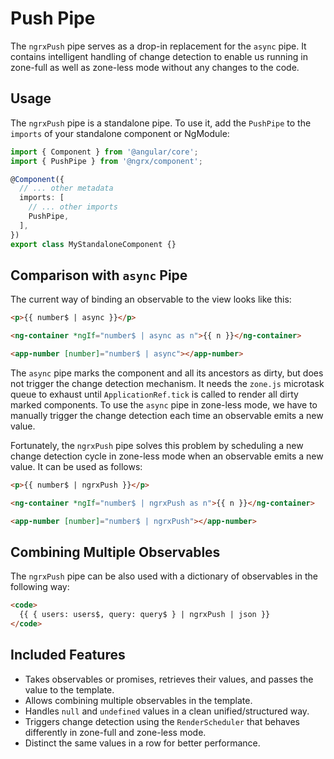 # Push Pipe

The `ngrxPush` pipe serves as a drop-in replacement for the `async` pipe.
It contains intelligent handling of change detection to enable us
running in zone-full as well as zone-less mode without any changes to the code.

## Usage

The `ngrxPush` pipe is a standalone pipe.
To use it, add the `PushPipe` to the `imports` of your standalone component or NgModule:

```ts
import { Component } from '@angular/core';
import { PushPipe } from '@ngrx/component';

@Component({
  // ... other metadata
  imports: [
    // ... other imports
    PushPipe,
  ],
})
export class MyStandaloneComponent {}
```

## Comparison with `async` Pipe

The current way of binding an observable to the view looks like this:

```html
<p>{{ number$ | async }}</p>

<ng-container *ngIf="number$ | async as n">{{ n }}</ng-container>

<app-number [number]="number$ | async"></app-number>
```

The `async` pipe marks the component and all its ancestors as dirty, but does not trigger the change detection mechanism.
It needs the `zone.js` microtask queue to exhaust until `ApplicationRef.tick` is called to render all dirty marked components.
To use the `async` pipe in zone-less mode, we have to manually trigger the change detection each time an observable
emits a new value.

Fortunately, the `ngrxPush` pipe solves this problem by scheduling a new change detection cycle in zone-less mode when
an observable emits a new value. It can be used as follows:

```html
<p>{{ number$ | ngrxPush }}</p>

<ng-container *ngIf="number$ | ngrxPush as n">{{ n }}</ng-container>

<app-number [number]="number$ | ngrxPush"></app-number>
```

## Combining Multiple Observables

The `ngrxPush` pipe can be also used with a dictionary of observables in the
following way:

```html
<code>
  {{ { users: users$, query: query$ } | ngrxPush | json }}
</code>
```

## Included Features

- Takes observables or promises, retrieves their values, and passes the value to the template.
- Allows combining multiple observables in the template.
- Handles `null` and `undefined` values in a clean unified/structured way.
- Triggers change detection using the `RenderScheduler` that behaves differently in
  zone-full and zone-less mode.
- Distinct the same values in a row for better performance.
